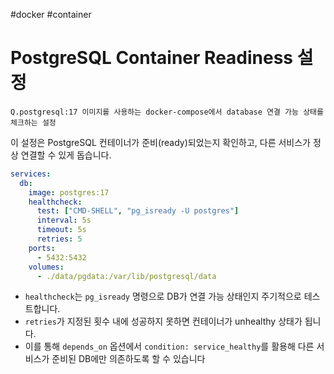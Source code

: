 #docker #container 

# PostgreSQL Container Readiness 설정

```
Q.postgresql:17 이미지를 사용하는 docker-compose에서 database 연결 가능 상태를 체크하는 설정
```

이 설정은 PostgreSQL 컨테이너가 준비(ready)되었는지 확인하고, 다른 서비스가 정상 연결할 수 있게 돕습니다.

```yaml
services:
  db:
    image: postgres:17
    healthcheck:
      test: ["CMD-SHELL", "pg_isready -U postgres"]
      interval: 5s
      timeout: 5s
      retries: 5
    ports:
      - 5432:5432
    volumes:
      - ./data/pgdata:/var/lib/postgresql/data
```

- `healthcheck`는 `pg_isready` 명령으로 DB가 연결 가능 상태인지 주기적으로 테스트합니다.  
- `retries`가 지정된 횟수 내에 성공하지 못하면 컨테이너가 unhealthy 상태가 됩니다.  
- 이를 통해 `depends_on` 옵션에서 `condition: service_healthy`를 활용해 다른 서비스가 준비된 DB에만 의존하도록 할 수 있습니다